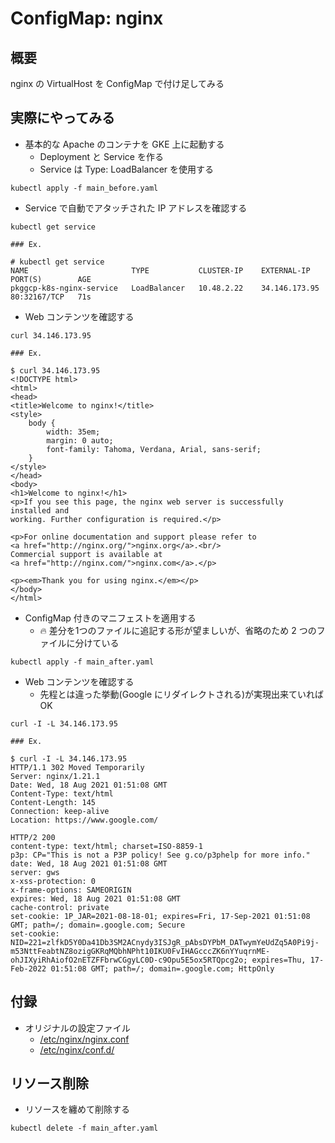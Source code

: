 # ConfigMap: nginx

## 概要

nginx の VirtualHost を ConfigMap で付け足してみる

## 実際にやってみる

+ 基本的な Apache のコンテナを GKE 上に起動する
  + Deployment と Service を作る
  + Service は Type: LoadBalancer を使用する

```
kubectl apply -f main_before.yaml
```

+ Service で自動でアタッチされた IP アドレスを確認する

```
kubectl get service
```
```
### Ex.

# kubectl get service
NAME                       TYPE           CLUSTER-IP    EXTERNAL-IP     PORT(S)        AGE
pkggcp-k8s-nginx-service   LoadBalancer   10.48.2.22    34.146.173.95   80:32167/TCP   71s
```

+ Web コンテンツを確認する

```
curl 34.146.173.95
```
```
### Ex.

$ curl 34.146.173.95
<!DOCTYPE html>
<html>
<head>
<title>Welcome to nginx!</title>
<style>
    body {
        width: 35em;
        margin: 0 auto;
        font-family: Tahoma, Verdana, Arial, sans-serif;
    }
</style>
</head>
<body>
<h1>Welcome to nginx!</h1>
<p>If you see this page, the nginx web server is successfully installed and
working. Further configuration is required.</p>

<p>For online documentation and support please refer to
<a href="http://nginx.org/">nginx.org</a>.<br/>
Commercial support is available at
<a href="http://nginx.com/">nginx.com</a>.</p>

<p><em>Thank you for using nginx.</em></p>
</body>
</html>
```

+ ConfigMap 付きのマニフェストを適用する
  + :fire: 差分を1つのファイルに追記する形が望ましいが、省略のため 2 つのファイルに分けている

```
kubectl apply -f main_after.yaml
```

+ Web コンテンツを確認する
  + 先程とは違った挙動(Google にリダイレクトされる)が実現出来ていれば OK

```
curl -I -L 34.146.173.95
```
```
### Ex.

$ curl -I -L 34.146.173.95
HTTP/1.1 302 Moved Temporarily
Server: nginx/1.21.1
Date: Wed, 18 Aug 2021 01:51:08 GMT
Content-Type: text/html
Content-Length: 145
Connection: keep-alive
Location: https://www.google.com/

HTTP/2 200
content-type: text/html; charset=ISO-8859-1
p3p: CP="This is not a P3P policy! See g.co/p3phelp for more info."
date: Wed, 18 Aug 2021 01:51:08 GMT
server: gws
x-xss-protection: 0
x-frame-options: SAMEORIGIN
expires: Wed, 18 Aug 2021 01:51:08 GMT
cache-control: private
set-cookie: 1P_JAR=2021-08-18-01; expires=Fri, 17-Sep-2021 01:51:08 GMT; path=/; domain=.google.com; Secure
set-cookie: NID=221=zlfkD5Y0Da41Db3SM2ACnydy3ISJgR_pAbsDYPbM_DATwymYeUdZq5A0Pi9j-m53NttFeabtNZ8ozigGKRqMQbhNPht10IKU0FvIHAGcccZK6nYYuqrnME-ohJIXyiRhAiofO2nETZFFbrwCGgyLC0D-c9Opu5E5ox5RTQpcg2o; expires=Thu, 17-Feb-2022 01:51:08 GMT; path=/; domain=.google.com; HttpOnly
```

## 付録

+ オリジナルの設定ファイル
  + [/etc/nginx/nginx.conf](./nginx.conf)
  + [/etc/nginx/conf.d/](./conf.d)

## リソース削除

+ リソースを纏めて削除する

```
kubectl delete -f main_after.yaml
```


